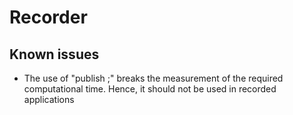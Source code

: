 <!-- (c) https://github.com/MontiCore/monticore -->
# Recorder
## Known issues

- The use of "publish <port>;" breaks the measurement of the required computational time. Hence, it should not be used in recorded applications
